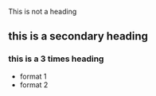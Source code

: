 This is not a heading

## this is a secondary heading

### this is a 3 times heading

* format 1
* format 2

